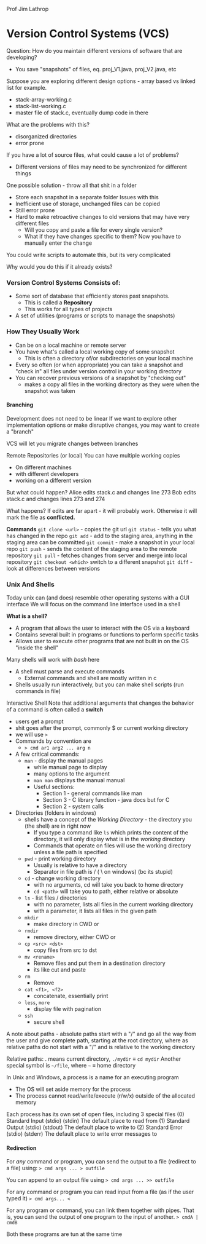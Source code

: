 Prof Jim Lathrop

# Version Control Systems (VCS)

Question: How do you maintain different versions of software that are developing?
- You save "snapshots" of files, eq. proj_V1.java, proj_V2.java, etc

Suppose you are exploring different design options - array based vs linked list for example.
- stack-array-working.c
- stack-list-working.c
- master file of stack.c, eventually dump code in there

What are the problems with this?
- disorganized directories
- error prone

If you have a lot of source files, what could cause a lot of problems?
- Different versions of files may need to be synchronized for different things

One possible solution - throw all that shit in a folder
- Store each snapshot in a separate folder
Issues with this
- Inefficient use of storage, unchanged files can be copied
- Still error prone
- Hard to make retroactive changes to old versions that may have very different files
	- Will you copy and paste a file for every single version?
	- What if they have changes specific to them? Now you have to manually enter the change

You could write scripts to automate this, but its very complicated

Why would you do this if it already exists?

### Version Control Systems Consists of:
- Some sort of database that efficiently stores past snapshots. 
	- This is called a **Repository**
	- This works for all types of projects
- A set of utilities (programs or scripts to manage the snapshots)

### How They Usually Work
- Can be on a local machine or remote server
- You have what's called a local working copy of some snapshot
	- This is often a directory of/or subdirectories on your local machine
- Every so often (or when appropriate) you can take a snapshot and "check in" all files under version control in your working directory
- You can recover previous versions of a snapshot by "checking out" 
	- makes a copy all files in the working directory as they were when the snapshot was taken

#### Branching
Development does not need to be linear
If we want to explore other implementation options or make disruptive changes, you may want to create a "branch"

VCS will let you migrate changes between branches

Remote Repositories (or local)
You can have multiple working copies
- On different machines
- with different developers
- working on a different version

But what could happen?
Alice edits stack.c and changes line 273
Bob edits stack.c and changes lines 273 and 274

What happens?
If edits are far apart - it will probably work.
Otherwise it will mark the file as **conflicted.**

**Commands**
`git clone <url>` - copies the git url
`git status` - tells you what has changed in the repo
`git add` - add to the staging area, anything in the staging area can be committed
`git commit` - make a snapshot in your local repo
`git push` - sends the content of the staging area to the remote repository
`git pull` - fetches changes from server and merge into local repository
`git checkout <which>` switch to a different snapshot
`git diff` - look at differences between versions



### Unix And Shells
Today unix can (and does) resemble other operating systems with a GUI interface
We will focus on the command line interface used in a shell

**What is a shell?**
- A program that allows the user to interact with the OS via a keyboard
- Contains several built in programs or functions to perform specific tasks
- Allows user to execute other programs that are not built in on the OS "inside the shell"

Many shells will work with *bash* here
- A shell must parse and execute commands
	- External commands and shell are mostly written in c
- Shells usually run interactively, but you can make shell scripts (run commands in file)

Interactive Shell
Note that additional arguments that changes the behavior of a command is often called a **switch**
- users get a prompt
- shit goes after the prompt, commonly $ or current working directory
- we will use `>`
- Commands by convention are 
	- `> cmd ar1 arg2 ... arg n`
- A few critical commands:
	- `man` - display the manual pages
		- while manual page to display
		- many options to the argument
		- `man man` displays the manual manual
		- Useful sections:
			- Section 1 - general commands like man
			- Section 3 - C library function - java docs but for C
			- Section 2 - system calls
- Directories (folders in windows)
	- shells have a concept of the *Working Directory* - the directory you (the shell) are in right now
		- If you type a command like `ls` which prints the content of the directory, it will only display what is in the *working* directory
		- Commands that operate on files will use the working directory unless a file path is specified
	- `pwd` - print working directory
		- Usually is relative to have a directory
		- Separator in file path is / ( \\ on windows) (bc its stupid)
	- `cd` - change working directory
		- with no arguments, cd will take you back to home directory
		- `cd <path>` will take you to path, either relative or absolute
	- `ls` - list files / directories
		- with no parameter, lists all files in the current working directory
		- with a parameter, it lists all files in the given path
	- `mkdir`
		- make directory in CWD or 
	- `rmdir`
		- remove directory, either CWD or 
	- `cp <src> <dst>` 
		- copy files from src to dst
	- `mv <rename>`
		- Remove files and put them in a destination directory
		- its like cut and paste
	- `rm`
		- Remove
	- `cat <f1>, <f2>`
		- concatenate, essentially print
	- `less`, `more` 
		- display file with pagination
	- `ssh`
		- secure shell


A note about paths -  absolute paths start with a "/" and go all the way from the user and give complete path, starting at the root directory, where as relative paths do not start with a "/" and is relative to the working directory

Relative paths: . means current directory, `./mydir` $\equiv$ `cd mydir`
Another special symbol is `~/file`, where `~` $\equiv$ home directory 

In Unix and Windows, a process is a name for an executing program
- The OS will set aside memory for the process
- The process cannot read/write/execute (r/w/x) outside of the allocated memory

Each process has its own set of open files, including 3 special files
(0) Standard Input (stdio) (stdin)
	The default place to read from
(1) Standard Output (stdio) (stdout)
	The default place to write to
(2) Standard Error (stdio) (stderr)
	The default place to write error messages to

#### Redirection
For *any* command or program, you can send the output to a file (redirect to a file) using:
`> cmd args ... > outfile`

You can append to an output file using
`> cmd args ... >> outfile`

For any command or program you can read input from a file (as if the user typed it)
`> cmd args... <`

For any program or command, you can link them together with pipes. That is, you can send the output of one program to the input of another.
`> cmdA | cmdB`

Both these programs are tun at the same time

